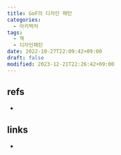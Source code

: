 ```yaml
---
title: GoF의 디자인 패턴
categories:
  - 아키텍처
tags:
  - 책
  - 디자인패턴
date: 2022-10-27T22:09:42+09:00
draft: false
modified: 2023-12-21T22:26:42+09:00
---
```





## refs
- 


## links
- 
